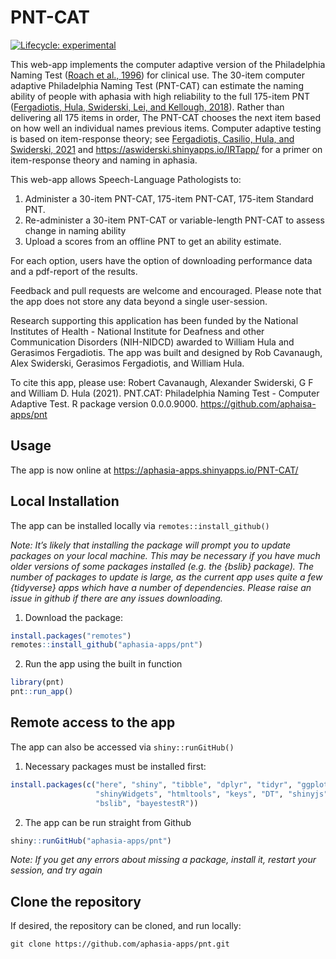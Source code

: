
# PNT-CAT

<!-- README.md is generated from README.Rmd. Please edit that file -->
<!-- badges: start -->

[![Lifecycle:
experimental](https://img.shields.io/badge/lifecycle-experimental-orange.svg)](https://lifecycle.r-lib.org/articles/stages.html#experimental)
<!-- badges: end -->

This web-app implements the computer adaptive version of the
Philadelphia Naming Test ([Roach et al.,
1996](http://aphasiology.pitt.edu/215/1/24-09.pdf)) for clinical use.
The 30-item computer adaptive Philadelphia Naming Test (PNT-CAT) can
estimate the naming ability of people with aphasia with high reliability
to the full 175-item PNT ([Fergadiotis, Hula, Swiderski, Lei, and
Kellough,
2018](https://pubs.asha.org/doi/full/10.1044/2018_JSLHR-L-18-0344)).
Rather than delivering all 175 items in order, The PNT-CAT chooses the
next item based on how well an individual names previous items. Computer
adaptive testing is based on item-response theory; see [Fergadiotis,
Casilio, Hula, and Swiderski,
2021](https://www.thieme-connect.com/products/ejournals/abstract/10.1055/s-0041-1727252)
and <https://aswiderski.shinyapps.io/IRTapp/> for a primer on
item-response theory and naming in aphasia.

This web-app allows Speech-Language Pathologists to:

1.  Administer a 30-item PNT-CAT, 175-item PNT-CAT, 175-item Standard
    PNT.
2.  Re-administer a 30-item PNT-CAT or variable-length PNT-CAT to assess
    change in naming ability
3.  Upload a scores from an offline PNT to get an ability estimate.

For each option, users have the option of downloading performance data
and a pdf-report of the results.

Feedback and pull requests are welcome and encouraged. Please note that
the app does not store any data beyond a single user-session.

Research supporting this application has been funded by the National
Institutes of Health - National Institute for Deafness and other
Communication Disorders (NIH-NIDCD) awarded to William Hula and
Gerasimos Fergadiotis. The app was built and designed by Rob Cavanaugh,
Alex Swiderski, Gerasimos Fergadiotis, and William Hula.

To cite this app, please use: Robert Cavanaugh, Alexander Swiderski, G F
and William D. Hula (2021). PNT.CAT: Philadelphia Naming Test - Computer
Adaptive Test. R package version 0.0.0.9000.
<https://github.com/aphaisa-apps/pnt>

## Usage

The app is now online at <https://aphasia-apps.shinyapps.io/PNT-CAT/>

## Local Installation

The app can be installed locally via `remotes::install_github()`

*Note: It’s likely that installing the package will prompt you to update
packages on your local machine. This may be necessary if you have much
older versions of some packages installed (e.g. the {bslib} package).
The number of packages to update is large, as the current app uses quite
a few {tidyverse} apps which have a number of dependencies. Please raise
an issue in github if there are any issues downloading.*

1.  Download the package:

``` r
install.packages("remotes")
remotes::install_github("aphasia-apps/pnt")
```

2.  Run the app using the built in function

``` r
library(pnt)
pnt::run_app()
```

## Remote access to the app

The app can also be accessed via `shiny::runGitHub()`

1.  Necessary packages must be installed first:

``` r
install.packages(c("here", "shiny", "tibble", "dplyr", "tidyr", "ggplot2",
                   "shinyWidgets", "htmltools", "keys", "DT", "shinyjs", "catR",
                   "bslib", "bayestestR"))
```

2.  The app can be run straight from Github

``` r
shiny::runGitHub("aphasia-apps/pnt")
```

*Note: If you get any errors about missing a package, install it,
restart your session, and try again*

## Clone the repository

If desired, the repository can be cloned, and run locally:

    git clone https://github.com/aphasia-apps/pnt.git
